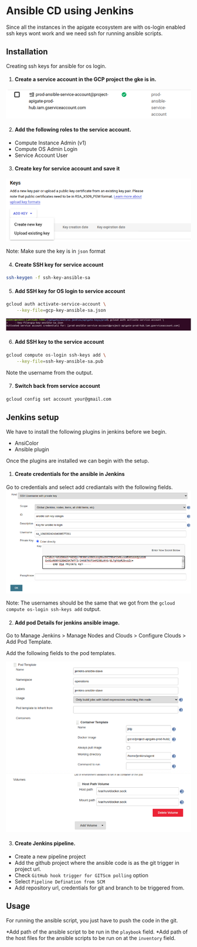 # Ansible CD using Jenkins

Since all the instances in the apigate ecosystem are with os-login enabled ssh keys wont work and we need ssh for running ansible scripts.

## Installation
Creating ssh keys for ansible for os login.

1) #### Create a service account in the GCP project the gke is in.
![Service account creation](/images/service_account.png)

2) #### Add the following roles to the service account.
* Compute Instance Admin (v1)
* Compute OS Admin Login
* Service Account User

3) #### Create key for service account and save it

![Service account key creation](/images/service_account_key.png)

Note: Make sure the key is in `json` format


4) #### Create SSH key for service account

```bash
ssh-keygen -f ssh-key-ansible-sa
```

5) #### Add SSH key for OS login to service account

```bash
gcloud auth activate-service-account \
    --key-file=gcp-key-ansible-sa.json
```
![Service account activation](/images/service_account_activation.png)

6) #### Add SSH key to the service account

```bash
gcloud compute os-login ssh-keys add \
    --key-file=ssh-key-ansible-sa.pub
```

Note the username from the output.

7) #### Switch back from service account
```bash
gcloud config set account your@gmail.com
```



## Jenkins setup

We have to install the following plugins in jenkins before we begin.

* AnsiColor
* Ansible plugin

Once the plugins are installed we can begin with the setup.

1) #### Create credentials for the ansible in Jenkins

Go to credentials and select add crediantals with the following fields.
![Ansible SSH credentials](/images/ansible_ssh_credentials.png)


Note:  The usernames should be the same that we got from the `gcloud compute os-login ssh-keys add` output.


2) #### Add pod Details for jenkins ansible image.

Go to Manage Jenkins > Manage Nodes and Clouds > Configure Clouds > Add Pod Template.

Add the following fields to the pod templates.

![Pod Templates](/images/pod_template_details1.png)
![Pod Templates2](/images/pod_template_details2.png)


3) #### Create Jenkins pipeline.

* Create a new pipeline project
* Add the github project where the ansible code is as the git trigger in project url.
* Check `GitHub hook trigger for GITScm polling` option
* Select `Pipeline Defination from SCM`
* Add repository url, credentials for git and branch to be triggered from.


## Usage

For running the ansible script, you just have to push the code in the git.

*Add path of the ansible script to be run in the `playbook` field.
*Add path of the host files for the ansible scripts to be run on at the `inventory` field.
